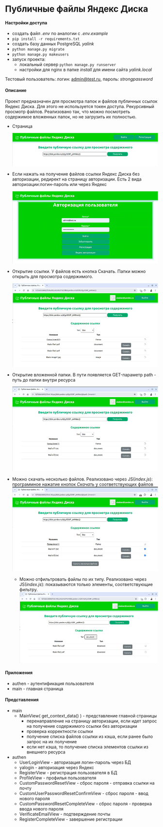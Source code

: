 # Публичные файлы Яндекс Диска

#### Настройки доступа
+ создать файл *.env* по аналогии c *.env.example*
+ ``pip install -r requirements.txt``
+ создать базу данных PostgreSQL *yalink*
+ ``python manage.py migrate``
+ ``python manage.py makeusers``
+ запуск проекта:
  * локальный сервер ``python manage.py runserver``
  * настройки для nginx в папке *install* для имени сайта *yalink.local*

Тестовый пользователь: логин: admin@test.ru, пароль: _strongpassword_

#### Описание

Проект предназначен для просмотра папок и файлов публичных ссылок Яндекс Диска. Для этого не используется токен доступа.
Рекурсивный просмотр файлов. Реализовано так, что можно посмотреть содержимое вложенных папок, но не загрузить их полностью.

+ Страница

  ![index](readme/index.png)
+ Если нажать на получение файлов ссылки Яндекс Диска без авторизации, редирект на страницу авторизации. Есть 2 вида авторизации:логин-пароль или через Яндекс

  ![auth](readme/auth.png)
+ Открытие ссылки. У файлов есть кнопка Скачать. Папки можно открыть для просмотра содержимого.

  ![search](readme/search.png)
+ Открытие вложенной папки. В пути появляется GET-параметр path - путь до папки внутри ресурса

  ![auth](readme/search2.png)
+ Можно скачать несколько файлов. Реализовано через JS(*index.js*): программное нажатие кнопок *Скачать* у соответствующих файлов 
  ![auth](readme/search_download.png)
  + Можно отфильтровать файлы по их типу. Реализовано через JS(*index.js*): показываются только элементы, соответствующие фильтру.
  ![auth](readme/search_filter.png)
#### Приложения
+ authen - аутентификация пользователя
+ main - главная страница

#### Представления
+ main
  * MainView( get_context_data() ) - представление главной страницы
      + перенаправление на страницу авторизации, если идет запрос на получение содержимого ссылки без авторизации
      + проверка корректности ссылки
      + получение списка файлов ссылки из кэша, если ранее было запрос на их получение
      + если нет кэша, то получение списка элементов ссылки из внешнего ресурса
+ authen
  * UserLoginView - авторизация логин-пароль через БД
  * yalogin - авторизация через Яндекс
  * RegisterView - регистрация пользователя в БД
  * ProfileView - профилья пользователя
  * CustomPasswordResetView - сброс пароля - отправка ссылки на почту
  * CustomUserPasswordResetConfirmView - сброс пароля - ввод нового пароля
  * CustomPasswordResetCompleteView - сброс пароля - проверка ввода нового пароля
  * VerificateEmailView - подтверждение почты
  * RegisterCompleteView - завершение регистрации
